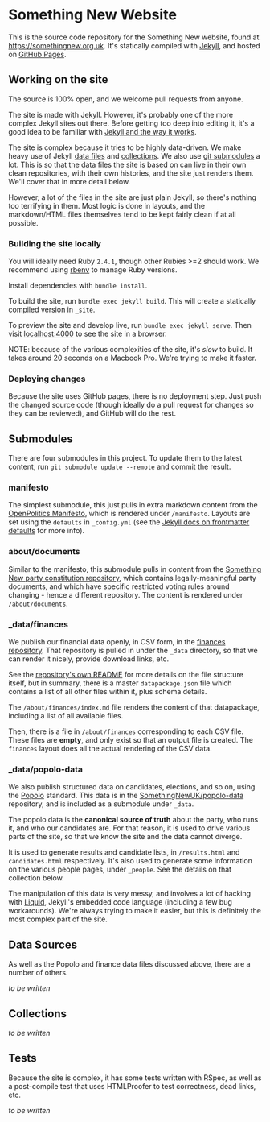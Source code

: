 # Something New Website

This is the source code repository for the Something New website, found at https://somethingnew.org.uk. It's statically compiled with [Jekyll](https://jekyllrb.com), and hosted on [GitHub Pages](https://pages.github.com).

## Working on the site

The source is 100% open, and we welcome pull requests from anyone.

The site is made with Jekyll. However, it's probably one of the more complex Jekyll sites out there. Before getting too deep into editing it, it's a good idea to be familiar with [Jekyll and the way it works](https://jekyllrb.com/docs/home/).

The site is complex because it tries to be highly data-driven. We make heavy use of Jekyll [data files](https://jekyllrb.com/docs/datafiles/) and [collections](https://jekyllrb.com/docs/collections/). We also use [git submodules](https://git-scm.com/book/en/v2/Git-Tools-Submodules) a lot. This is so that the data files the site is based on can live in their own clean repositories, with their own histories, and the site just renders them. We'll cover that in more detail below.

However, a lot of the files in the site are just plain Jekyll, so there's nothing too terrifying in them. Most logic is done in layouts, and the markdown/HTML files themselves tend to be kept fairly clean if at all possible.

### Building the site locally

You will ideally need Ruby `2.4.1`, though other Rubies >=2 should work. We recommend using [rbenv](https://github.com/rbenv/rbenv#installation) to manage Ruby versions.

Install dependencies with `bundle install`.

To build the site, run `bundle exec jekyll build`. This will create a statically compiled version in `_site`.

To preview the site and develop live, run `bundle exec jekyll serve`. Then visit [localhost:4000](http://localhost:4000) to see the site in a browser.

NOTE: because of the various complexities of the site, it's *slow* to build. It takes around 20 seconds on a Macbook Pro. We're trying to make it faster.

### Deploying changes

Because the site uses GitHub pages, there is no deployment step. Just push the changed source code (though ideally do a pull request for changes so they can be reviewed), and GitHub will do the rest.

## Submodules

There are four submodules in this project. To update them to the latest content, run `git submodule update --remote` and commit the result.

### manifesto

The simplest submodule, this just pulls in extra markdown content from the [OpenPolitics Manifesto](https://openpolitics.org.uk/manifesto), which is rendered under `/manifesto`. Layouts are set using the `defaults` in `_config.yml` (see the [Jekyll docs on frontmatter defaults](https://jekyllrb.com/docs/configuration/#front-matter-defaults) for more info).

### about/documents

Similar to the manifesto, this submodule pulls in content from the [Something New party constitution repository](https://github.com/SomethingNewUK/party-constitution), which contains legally-meaningful party documents, and which have specific restricted voting rules around changing - hence a different repository. The content is rendered under `/about/documents`.

### _data/finances

We publish our financial data openly, in CSV form, in the [finances repository](https://github.com/SomethingNewUK/finances). That repository is pulled in under the `_data` directory, so that we can render it nicely, provide download links, etc.

See the [repository's own README](https://github.com/SomethingNewUK/finances) for more details on the file structure itself, but in summary, there is a master `datapackage.json` file which contains a list of all other files within it, plus schema details.

The `/about/finances/index.md` file renders the content of that datapackage, including a list of all available files. 

Then, there is a file in `/about/finances` corresponding to each CSV file. These files are **empty**, and only exist so that an output file is created. The `finances`  layout does all the actual rendering of the CSV data.

### _data/popolo-data

We also publish structured data on candidates, elections, and so on, using the [Popolo](http://popoloproject.com/) standard. This data is in the [SomethingNewUK/popolo-data](https://github.com/SomethingNewUK/popolo-data) repository, and is included as a submodule under `_data`.

The popolo data is the **canonical source of truth** about the party, who runs it, and who our candidates are. For that reason, it is used to drive various parts of the site, so that we know the site and the data cannot diverge.

It is used to generate results and candidate lists, in `/results.html` and `candidates.html` respectively. It's also used to generate some information on the various people pages, under `_people`. See the details on that collection below.

The manipulation of this data is very messy, and involves a lot of hacking with [Liquid](http://liquidmarkup.org/), Jekyll's embedded code language (including a few bug workarounds). We're always trying to make it easier, but this is definitely the most complex part of the site.

## Data Sources

As well as the Popolo and finance data files discussed above, there are a number of others.

*to be written*

## Collections

*to be written*

## Tests

Because the site is complex, it has some tests written with RSpec, as well as a post-compile test that uses HTMLProofer to test correctness, dead links, etc.

*to be written*